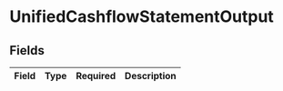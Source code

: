 # UnifiedCashflowStatementOutput


## Fields

| Field       | Type        | Required    | Description |
| ----------- | ----------- | ----------- | ----------- |